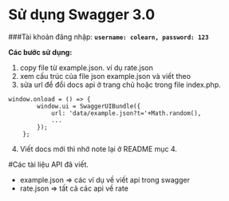# Sử dụng Swagger 3.0
###Tài khoản đăng nhập:
**`username: colearn, password: 123`**

**Các bước sử dụng:**
1. copy file từ example.json. ví dụ rate.json
2. xem cấu trúc của file json example.json và viết theo
3. sửa url để đổi docs api ở trang chủ hoặc trong file index.php.
```
window.onload = () => {
        window.ui = SwaggerUIBundle({
            url: 'data/example.json?t='+Math.random(),
            ...
        });
    };
```
4. Viết docs mới thì nhớ note lại ở README mục 4.

#Các tài liệu API đã viết.
- example.json => các ví dụ về viết api trong swagger
- rate.json => tất cả các api về rate
